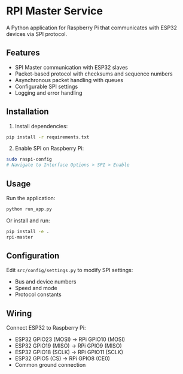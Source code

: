 # RPI Master Service

A Python application for Raspberry Pi that communicates with ESP32 devices via SPI protocol.

## Features

- SPI Master communication with ESP32 slaves
- Packet-based protocol with checksums and sequence numbers
- Asynchronous packet handling with queues
- Configurable SPI settings
- Logging and error handling

## Installation

1. Install dependencies:
```bash
pip install -r requirements.txt
```

2. Enable SPI on Raspberry Pi:
```bash
sudo raspi-config
# Navigate to Interface Options > SPI > Enable
```

## Usage

Run the application:
```bash
python run_app.py
```

Or install and run:
```bash
pip install -e .
rpi-master
```

## Configuration

Edit `src/config/settings.py` to modify SPI settings:
- Bus and device numbers
- Speed and mode
- Protocol constants

## Wiring

Connect ESP32 to Raspberry Pi:
- ESP32 GPIO23 (MOSI) → RPi GPIO10 (MOSI)
- ESP32 GPIO19 (MISO) → RPi GPIO9 (MISO)  
- ESP32 GPIO18 (SCLK) → RPi GPIO11 (SCLK)
- ESP32 GPIO5 (CS) → RPi GPIO8 (CE0)
- Common ground connection